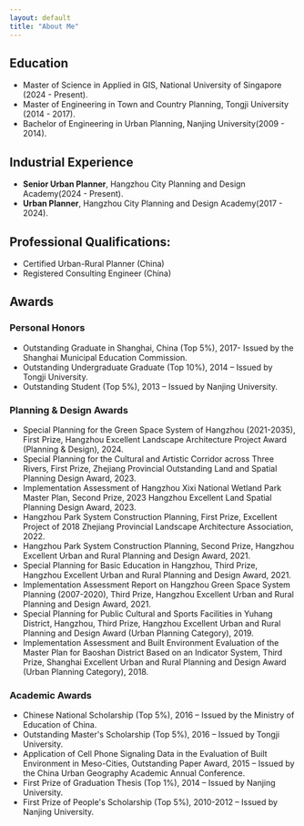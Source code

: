 ```yaml
---
layout: default
title: "About Me"
---
```


## Education
- Master of Science in Applied in GIS, National University of Singapore (2024 - Present).
- Master of Engineering in Town and Country Planning, Tongji University (2014 - 2017).
- Bachelor of Engineering in Urban Planning, Nanjing University(2009 - 2014).

## Industrial Experience
- **Senior Urban Planner**, Hangzhou City Planning and Design Academy(2024 - Present).
- **Urban Planner**, Hangzhou City Planning and Design Academy(2017 - 2024).

## Professional Qualifications: 
- Certified Urban-Rural Planner (China)
- Registered Consulting Engineer (China)

## Awards
### Personal Honors
- Outstanding Graduate in Shanghai, China (Top 5%), 2017- Issued by the Shanghai Municipal Education Commission.
- Outstanding Undergraduate Graduate (Top 10%), 2014 – Issued by Tongji University.
- Outstanding Student (Top 5%), 2013 – Issued by Nanjing University.

### Planning & Design Awards
- Special Planning for the Green Space System of Hangzhou (2021-2035), First Prize, Hangzhou Excellent Landscape Architecture Project Award (Planning & Design), 2024.
- Special Planning for the Cultural and Artistic Corridor across Three Rivers, First Prize, Zhejiang Provincial Outstanding Land and Spatial Planning Design Award,  2023.
- Implementation Assessment of Hangzhou Xixi National Wetland Park Master Plan, Second Prize, 2023 Hangzhou Excellent Land Spatial Planning Design Award, 2023.
- Hangzhou Park System Construction Planning, First Prize, Excellent Project of 2018 Zhejiang Provincial Landscape Architecture Association, 2022.
- Hangzhou Park System Construction Planning, Second Prize, Hangzhou Excellent Urban and Rural Planning and Design Award, 2021.
- Special Planning for Basic Education in Hangzhou, Third Prize, Hangzhou Excellent Urban and Rural Planning and Design Award, 2021.
- Implementation Assessment Report on Hangzhou Green Space System Planning (2007-2020), Third Prize, Hangzhou Excellent Urban and Rural Planning and Design Award, 2021.
- Special Planning for Public Cultural and Sports Facilities in Yuhang District, Hangzhou, Third Prize, Hangzhou Excellent Urban and Rural Planning and Design Award (Urban Planning Category), 2019.
- Implementation Assessment and Built Environment Evaluation of the Master Plan for Baoshan District Based on an Indicator System, Third Prize, Shanghai Excellent Urban and Rural Planning and Design Award (Urban Planning Category), 2018.


### Academic Awards
- Chinese National Scholarship (Top 5%), 2016 – Issued by the Ministry of Education of China.
- Outstanding Master's Scholarship (Top 5%), 2016 – Issued by Tongji University.
- Application of Cell Phone Signaling Data in the Evaluation of Built Environment in Meso-Cities, Outstanding Paper Award, 2015 – Issued by the China Urban Geography Academic Annual Conference.
- First Prize of Graduation Thesis (Top 1%), 2014 – Issued by Nanjing University.
- First Prize of People's Scholarship (Top 5%), 2010-2012 – Issued by Nanjing University.

